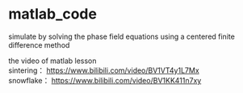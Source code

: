 # matlab_code  
 simulate by solving the phase field equations using a centered finite difference method  
 
 the video of matlab lesson  
 sintering： https://www.bilibili.com/video/BV1VT4y1L7Mx  
 snowflake： https://www.bilibili.com/video/BV1KK411n7xy
